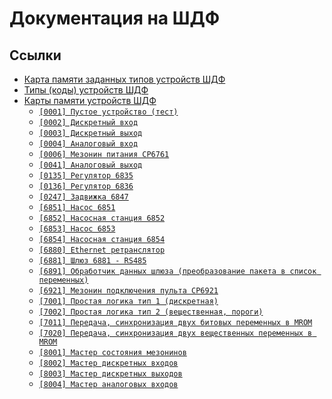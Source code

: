 # Документация на ШДФ

## Ссылки

- [Карта памяти заданных типов устройств ШДФ](/shdf/devices-map.md)
- [Типы (коды) устройств ШДФ](/shdf/device-types.md)
- [Карты памяти устройств ШДФ](/shdf/maps/)
  - [`[0001] Пустое устройство (тест)`](/shdf/maps/empty%20[0001].md)
  - [`[0002] Дискретный вход`](/shdf/maps/di%20[0002].md)
  - [`[0003] Дискретный выход`](/shdf/maps/do%20[0003].md)
  - [`[0004] Аналоговый вход`](/shdf/maps/ai%20[0004].md)
  - [`[0006] Мезонин питания СР6761`](/shdf/maps/pu%20[0006].md)
  - [`[0041] Аналоговый выход`](/shdf/maps/ao%20[0041].md)
  - [`[0135] Регулятор 6835`](/shdf/maps/reg%20[0135].md)
  - [`[0136] Регулятор 6836`](/shdf/maps/reg%20[0136].md)
  - [`[0247] Задвижка 6847`](/shdf/maps/valve%20[0247].md)
  - [`[6851] Насос 6851`](/shdf/maps/pump%20[6851].md)
  - [`[6852] Насосная станция 6852`](/shdf/maps/ps%20[6852].md)
  - [`[6853] Насос 6853`](/shdf/maps/pump%20[6853].md)
  - [`[6854] Насосная станция 6854`](/shdf/maps/ps%20[6854].md)
  - [`[6880] Ethernet ретранслятор`](/shdf/maps/ethernet%20[6880].md)
  - [`[6881] Шлюз 6881 - RS485`](/shdf/maps/gate%20[6881].md)
  - [`[6891] Обработчик данных шлюза (преобразование пакета в список переменных)`](/shdf/maps/gate%20[6891].md)
  - [`[6921] Мезонин подключения пульта СР6921`](/shdf/maps/rc%20[6921].md)
  - [`[7001] Простая логика тип 1 (дискретная)`](/shdf/maps/logic%20[7001].md)
  - [`[7002] Простая логика тип 2 (вещественная, пороги)`](/shdf/maps/logic%20[7002].md)
  - [`[7011] Передача, синхронизация двух битовых переменных в MROM`](/shdf/maps/sync%20[7011].md)
  - [`[7020] Передача, синхронизация двух вещественных переменных в MROM`](/shdf/maps/sync%20[7020].md)
  - [`[8001] Мастер состояния мезонинов`](/shdf/maps/mezo%20master%20[80001].md)
  - [`[8002] Мастер дискретных входов`](/shdf/maps/mdi%20[8002].md)
  - [`[8003] Мастер дискретных выходов`](/shdf/maps/mdo%20[8003].md)
  - [`[8004] Мастер аналоговых входов`](/shdf/maps/mai%20[8004].md)
